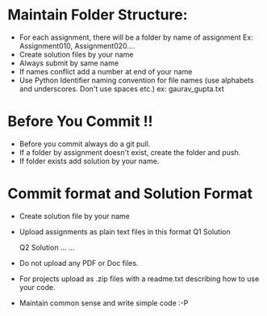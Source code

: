 # Maintain Folder Structure:
- For each assignment, there will be a folder by name of assignment
  Ex: Assignment010, Assignment020....
- Create solution files by your name 
- Always submit by same name
- If names conflict add a number at end of your name
- Use Python Identifier naming convention for file names (use alphabets and underscores. Don't use spaces etc.)
  ex: gaurav_gupta.txt


# Before You Commit !!
- Before you commit always do a git pull.
- If a folder by assignment doesn't exist, create the folder and push.
- If folder exists add solution by your name.

# Commit format and Solution Format
- Create solution file by your name
- Upload assignments as plain text files in this format
  Q1
  Solution
  
  Q2
  Solution
  ...
  ...

- Do not upload any PDF or Doc files.
- For projects upload as .zip files with a readme.txt describing how to use your code.
- Maintain common sense and write simple code :-P
